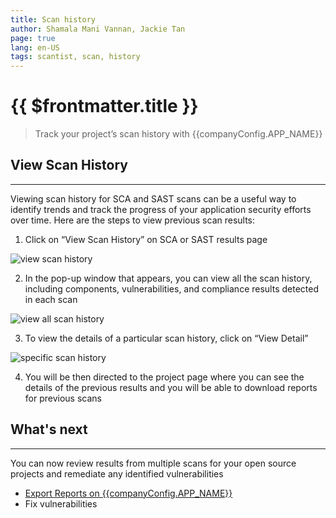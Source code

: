 ```yaml
---
title: Scan history
author: Shamala Mani Vannan, Jackie Tan
page: true
lang: en-US
tags: scantist, scan, history
---
```


<script setup>
import { companyConfig } from '../../../config/companyConfig.js'
</script>
<ClientOnly>

# {{ $frontmatter.title }}

> Track your project’s scan history with {{companyConfig.APP_NAME}}

## View Scan History

<hr class="thick" />

Viewing scan history for SCA and SAST scans can be a useful way to identify trends and track the progress of your application security efforts over time. Here are the steps to view previous scan results:

1. Click on “View Scan History” on SCA or SAST results page

<img src="/images/Scan-History/Scan-History-1.png" alt="view scan history"/>

2. In the pop-up window that appears, you can view all the scan history, including components, vulnerabilities, and compliance results detected in each scan

<img src="/images/Scan-History/Scan-History-2.png" alt="view all scan history"/>

3. To view the details of a particular scan history, click on “View Detail”

<img src="/images/Scan-History/Scan-History-3.png" alt="specific scan history"/>

4. You will be then directed to the project page where you can see the details of the previous results and you will be able to download reports for previous scans

## What's next

<hr class="thick" />

You can now review results from multiple scans for your open source projects and remediate any identified vulnerabilities

- [Export Reports on {{companyConfig.APP_NAME}}](../SCA/Export-Reports-on-app.md)
- Fix vulnerabilities

</ClientOnly>
